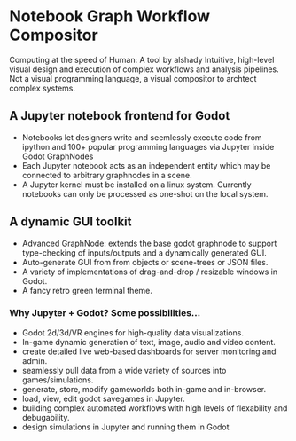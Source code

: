 # Notebook Graph Workflow Compositor
Computing at the speed of Human: A tool by alshady
Intuitive, high-level visual design and execution of complex workflows and analysis pipelines.
Not a visual programming language, a visual compositor to archtect complex systems.

## A Jupyter notebook frontend for Godot
* Notebooks let designers write and seemlessly execute code from ipython and 100+ popular programming languages via Jupyter inside Godot GraphNodes
* Each Jupyter notebook acts as an independent entity which may be connected to arbitrary graphnodes in a scene.
* A Jupyter kernel must be installed on a linux system. Currently notebooks can only be processed as one-shot on the local system.

## A dynamic GUI toolkit
* Advanced GraphNode: extends the base godot graphnode to support type-checking of inputs/outputs and a dynamically generated GUI.
* Auto-generate GUI from from objects or scene-trees or JSON files.
* A variety of implementations of drag-and-drop / resizable windows in Godot.
* A fancy retro green terminal theme.  

### Why Jupyter + Godot? Some possibilities...  
* Godot 2d/3d/VR engines for high-quality data visualizations.
* In-game dynamic generation of text, image, audio and video content.
* create detailed live web-based dashboards for server monitoring and admin.
* seamlessly pull data from a wide variety of sources into games/simulations.
* generate, store, modify gameworlds both in-game and in-browser.
* load, view, edit godot savegames in Jupyter.
* building complex automated workflows with high levels of flexability and debugability.
* design simulations in Jupyter and running them in Godot
